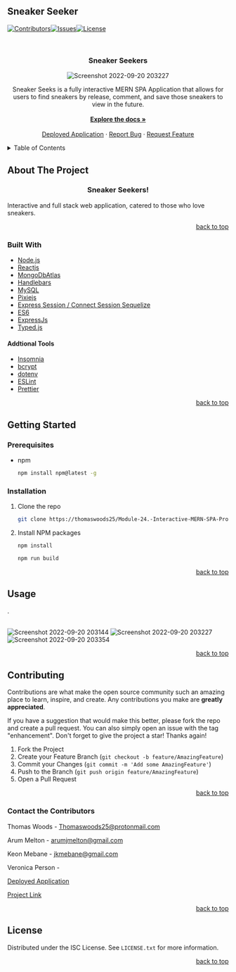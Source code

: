 ## Sneaker Seeker
[![Contributors][contributors-shield]][contributors-url][![Issues][issues-shield]][issues-url][![License][license-shield]](./LICENSE.txt)



<br />
<div align="center">
  <a href="https://sneaker-seekers.netlify.app/">
   
  </a>

<h3 align="center">Sneaker Seekers</h3>

![Screenshot 2022-09-20 203227](https://user-images.githubusercontent.com/103224098/191849870-a1032b67-8516-4ce7-9ed9-89c45e677a57.png)

  <p align="center">
    Sneaker Seeks is a fully interactive MERN SPA Application that allows for users to find sneakers by release, comment, and save those sneakers to view in the future.
    <br />
    <br />
    <a href="https://github.com/thomaswoods25/Module-24.-Interactive-MERN-SPA-Project/"><strong>Explore the docs »</strong></a>
    <br />
    <br />
    <a href="https://sneaker-seekers.netlify.app/">Deployed Application</a>
    ·
    <a href="https://github.com/thomaswoods25/Module-24.-Interactive-MERN-SPA-Project/issues">Report Bug</a>
    ·
    <a href="https://github.com/thomaswoods25/Module-24.-Interactive-MERN-SPA-Project/">Request Feature</a>
  </p>
</div>



<!-- TABLE OF CONTENTS -->
<details>
  <summary>Table of Contents</summary>
  <ol>
    <li>
      <a href="#about-the-project">About The Project</a>
      <ul>
        <li><a href="#built-with">Built With</a></li>
      </ul>
    </li>
    <li>
      <a href="#getting-started">Getting Started</a>
      <ul>
        <li><a href="#prerequisites">Prerequisites</a></li>
        <li><a href="#installation">Installation</a></li>
      </ul>
    </li>
    <li><a href="#usage">Usage</a></li>
    <li><a href="#contributing">Contributing</a></li>
    <li><a href="#contact-the-contributors">Contact</a></li>
    <li><a href="#license">License</a></li>
  </ol>
</details>


## About The Project
<h3 align="center">Sneaker Seekers!</h3>



Interactive and full stack web application, catered to those who love sneakers. 
<br/>




<p align="right"><a href="#top">back to top</a></p>



### Built With

* [Node.js](https://nodejs.org/en/)
* [Reactjs](https://reactjs.org/)
* [MongoDbAtlas](https://www.mongodb.com/)
* [Handlebars](https://handlebarsjs.com/)
* [MySQL](https://www.mysql.com/)
* [Pixiejs](https://pixijs.com/)
* [Express Session / Connect Session Sequelize](https://pixijs.com/)
* [ES6](https://pixijs.com/)
* [ExpressJs](https://expressjs.com/)
* [Typed.js](https://mattboldt.github.io/typed.js/)

#### Addtional Tools

* [Insomnia](https://eslint.org/)
* [bcrypt](https://eslint.org/)
* [dotenv](https://eslint.org/)
* [ESLint](https://eslint.org/)
* [Prettier](https://eslint.org/)







<p align="right"><a href="#top">back to top</a></p>




## Getting Started

### Prerequisites

* npm
  ```sh
  npm install npm@latest -g
  ```

### Installation

1. Clone the repo
   ```sh
   git clone https://thomaswoods25/Module-24.-Interactive-MERN-SPA-Project/
   ```
2. Install NPM packages
   ```sh
   npm install
   ```
    ```sh
   npm run build
   ```

<p align="right"><a href="#top">back to top</a></p>


## Usage


.
<br/>
<br/>

![Screenshot 2022-09-20 203144](https://user-images.githubusercontent.com/103224098/191667524-a3f59ae1-9d1b-4fd7-9b89-11160d02b668.png)
![Screenshot 2022-09-20 203227](https://user-images.githubusercontent.com/103224098/191667529-4963138a-e63f-4ef8-9303-0d0428881ce0.png)
![Screenshot 2022-09-20 203354](https://user-images.githubusercontent.com/103224098/191667532-9289e76f-2c33-4a7f-9d4e-dd43a9fd7e2b.png)




<p align="right"><a href="#top">back to top</a></p>



## Contributing

Contributions are what make the open source community such an amazing place to learn, inspire, and create. Any contributions you make are **greatly appreciated**.

If you have a suggestion that would make this better, please fork the repo and create a pull request. You can also simply open an issue with the tag "enhancement".
Don't forget to give the project a star! Thanks again!

1. Fork the Project
2. Create your Feature Branch (`git checkout -b feature/AmazingFeature`)
3. Commit your Changes (`git commit -m 'Add some AmazingFeature'`)
4. Push to the Branch (`git push origin feature/AmazingFeature`)
5. Open a Pull Request

<p align="right"><a href="#top">back to top</a></p>

<!-- CONTACT -->
### Contact the Contributors

Thomas Woods - Thomaswoods25@protonmail.com

Arum Melton - arumjmelton@gmail.com

Keon Mebane - jkmebane@gmail.com

Veronica Person - 

[Deployed Application](https://sneaker-seekers.netlify.app/)

[Project Link](https://github.com/thomaswoods25/Module-24.-Interactive-MERN-SPA-Project/`)

<p align="right"><a href="#top">back to top</a></p>

<!-- LICENSE -->
## License

Distributed under the ISC License. See `LICENSE.txt` for more information.

<p align="right"><a href="#top">back to top</a></p>


<!-- MARKDOWN LINKS & IMAGES -->
[contributors-shield]: https://img.shields.io/badge/SneakerSeekers%20Contributors-brightgreen
[contributors-url]: https://github.com/thomaswoods25/Module-24.-Interactive-MERN-SPA-Project/graphs/contributors
[issues-shield]: https://img.shields.io/badge/SneakerSeekers%20Issues-red
[issues-url]: https://github.com/thomaswoods25/Module-24.-Interactive-MERN-SPA-Project/issues
[license-shield]: https://img.shields.io/badge/license-ISC-green
 
